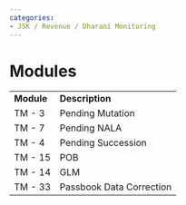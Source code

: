 ```yaml
---
categories:
- JSK / Revenue / Dharani Monitoring
---
```

# Modules

|     |     |
| --- | --- |
| **Module** | **Description** |
| TM - 3 | Pending Mutation |
| TM - 7 | Pending NALA |
| TM - 4 | Pending Succession |
| TM - 15 | POB |
| TM - 14 | GLM |
| TM - 33 | Passbook Data Correction |